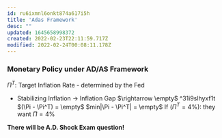 ```yaml
---
id: ru6ixmnl6onkt874a617i5h
title: 'Adas Framework'
desc: ""
updated: 1645658998372
created: 2022-02-23T22:11:59.717Z
modified: 2022-02-24T00:08:11.178Z
---
```


###  Monetary Policy under AD/AS Framework

$\Pi^T$: Target Inflation Rate - determined by the Fed
* Stabilizing Inflation $\rightarrow$ Inflation Gap $\rightarrow \empty$  ^31i9slhyxf1t
$(\Pi - \Pi^T) = \empty$
$min|\Pi - \Pi^T| = \empty$
If ($\Pi^T = 4\%$):
    they want $\Pi = 4\%$

**There will be A.D. Shock Exam question!**

